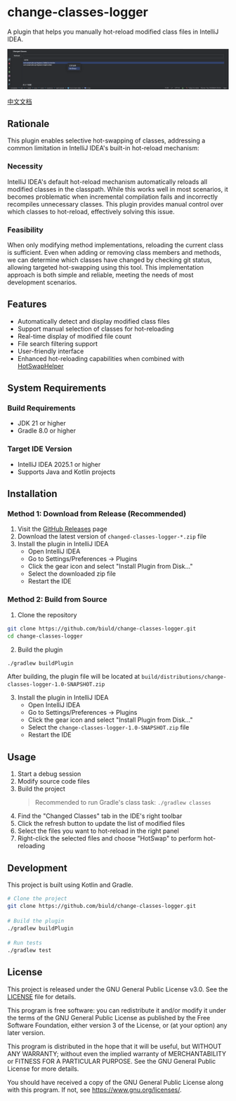 # change-classes-logger

A plugin that helps you manually hot-reload modified class files in IntelliJ IDEA.

![Plugin Screenshot](img/screenshot.png)

[中文文档](README.zh-CN.md)

## Rationale

This plugin enables selective hot-swapping of classes, addressing a common limitation in IntelliJ IDEA's built-in hot-reload mechanism:

### Necessity
IntelliJ IDEA's default hot-reload mechanism automatically reloads all modified classes in the classpath. While this works well in most scenarios, it becomes problematic when incremental compilation fails and incorrectly recompiles unnecessary classes. This plugin provides manual control over which classes to hot-reload, effectively solving this issue.

### Feasibility
When only modifying method implementations, reloading the current class is sufficient. Even when adding or removing class members and methods, we can determine which classes have changed by checking git status, allowing targeted hot-swapping using this tool. This implementation approach is both simple and reliable, meeting the needs of most development scenarios.

## Features

- Automatically detect and display modified class files
- Support manual selection of classes for hot-reloading
- Real-time display of modified file count
- File search filtering support
- User-friendly interface
- Enhanced hot-reloading capabilities when combined with [HotSwapHelper](https://github.com/gejun123456/HotSwapHelper)

## System Requirements

### Build Requirements
- JDK 21 or higher
- Gradle 8.0 or higher

### Target IDE Version
- IntelliJ IDEA 2025.1 or higher
- Supports Java and Kotlin projects

## Installation

### Method 1: Download from Release (Recommended)

1. Visit the [GitHub Releases](https://github.com/biuld/change-classes-logger/releases) page
2. Download the latest version of `changed-classes-logger-*.zip` file
3. Install the plugin in IntelliJ IDEA
   - Open IntelliJ IDEA
   - Go to Settings/Preferences -> Plugins
   - Click the gear icon and select "Install Plugin from Disk..."
   - Select the downloaded zip file
   - Restart the IDE

### Method 2: Build from Source

1. Clone the repository
```bash
git clone https://github.com/biuld/change-classes-logger.git
cd change-classes-logger
```

2. Build the plugin
```bash
./gradlew buildPlugin
```
After building, the plugin file will be located at `build/distributions/change-classes-logger-1.0-SNAPSHOT.zip`

3. Install the plugin in IntelliJ IDEA
   - Open IntelliJ IDEA
   - Go to Settings/Preferences -> Plugins
   - Click the gear icon and select "Install Plugin from Disk..."
   - Select the `change-classes-logger-1.0-SNAPSHOT.zip` file
   - Restart the IDE

## Usage

1. Start a debug session
2. Modify source code files
3. Build the project
   > Recommended to run Gradle's class task: `./gradlew classes`
4. Find the "Changed Classes" tab in the IDE's right toolbar
5. Click the refresh button to update the list of modified files
6. Select the files you want to hot-reload in the right panel
7. Right-click the selected files and choose "HotSwap" to perform hot-reloading

## Development

This project is built using Kotlin and Gradle.

```bash
# Clone the project
git clone https://github.com/biuld/change-classes-logger.git

# Build the plugin
./gradlew buildPlugin

# Run tests
./gradlew test
```

## License

This project is released under the GNU General Public License v3.0. See the [LICENSE](LICENSE) file for details.

This program is free software: you can redistribute it and/or modify it under the terms of the GNU General Public License as published by the Free Software Foundation, either version 3 of the License, or (at your option) any later version.

This program is distributed in the hope that it will be useful, but WITHOUT ANY WARRANTY; without even the implied warranty of MERCHANTABILITY or FITNESS FOR A PARTICULAR PURPOSE. See the GNU General Public License for more details.

You should have received a copy of the GNU General Public License along with this program. If not, see <https://www.gnu.org/licenses/>. 